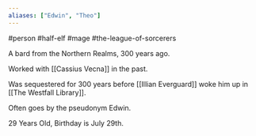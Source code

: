 ```yaml
---
aliases: ["Edwin", "Theo"]
---
```

#person #half-elf #mage #the-league-of-sorcerers

A bard from the Northern Realms, 300 years ago.

Worked with [[Cassius Vecna]] in the past.

Was sequestered for 300 years before [[Illian Everguard]] woke him up in [[The Westfall Library]].

Often goes by the pseudonym Edwin.

29 Years Old, Birthday is July 29th.